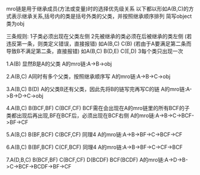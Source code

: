 mro链是用于继承成员(方法或变量)时的选择优先级关系
以下都以形如A(B,C)的方式表示继承关系,括号内的类是括号外类的父类，并按照继承顺序排列
简写object类为obj

三条规则:
1子类必须出现在父类左侧
2先被继承的类必须在后被继承的类左侧
(若违反第一条，则类定义错误，直接报错)
如A(B,C) C(B)
(若由于A要满足第二条而导致B不满足第二条，直接报错)
如A(B,C) B(D,E) C(E,D)
3每个类只出现一次

1.A(B)
显然B是A的父类
A的mro链:A->B->obj

2.A(B,C)
A同时有多个父类，按照继承顺序写
A的mro链:A->B->C->obj

3.A(B,C) B(D)
A的父类B还有父类，因此先将B的链写完再写C的链
A的mro链:A->B->D->C->obj

4.A(B,C) B(BCF,BF) C(BCF,CF)
BCF需在会出现在A的mro链里的所有BCF的子类都出现后再出现,BF在BCF后，必须出现在BCF右侧
A的mro链:A->B->C->BCF->BF->CF

5.A(B,C) B(BF,BCF) C(BCF,CF)
同理4
A的mro链:A->B->BF->C->BCF->CF

6.A(B,C) B(BF,BCF) C(CF,BCF)
同理4
A的mro链:A->B->BF->C->CF->BCF

7.A(D,B,C) B(BCF,BF) C(BCF,CF) D(BCDF) BCF(BCDF)
A的mro链:A->D->B->C->BCF->BCDF->BF->CF